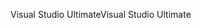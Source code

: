 <span data-ttu-id="02ff4-101">Visual Studio Ultimate</span><span class="sxs-lookup"><span data-stu-id="02ff4-101">Visual Studio Ultimate</span></span>